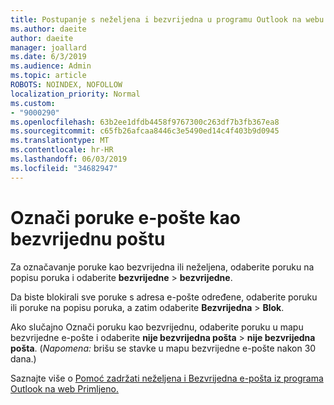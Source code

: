 ```yaml
---
title: Postupanje s neželjena i bezvrijedna u programu Outlook na webu
ms.author: daeite
author: daeite
manager: joallard
ms.date: 6/3/2019
ms.audience: Admin
ms.topic: article
ROBOTS: NOINDEX, NOFOLLOW
localization_priority: Normal
ms.custom:
- "9000290"
ms.openlocfilehash: 63b2ee1dfdb4458f9767300c263df7b3fb367ea8
ms.sourcegitcommit: c65fb26afcaa8446c3e5490ed14c4f403b9d0945
ms.translationtype: MT
ms.contentlocale: hr-HR
ms.lasthandoff: 06/03/2019
ms.locfileid: "34682947"
---
```

# <a name="mark-email-messages-as-junk"></a>Označi poruke e-pošte kao bezvrijednu poštu

Za označavanje poruke kao bezvrijedna ili neželjena, odaberite poruku na popisu poruka i odaberite **bezvrijedne** > **bezvrijedne**.

Da biste blokirali sve poruke s adresa e-pošte određene, odaberite poruku ili poruke na popisu poruka, a zatim odaberite **Bezvrijedna** > **Blok**.

Ako slučajno Označi poruku kao bezvrijednu, odaberite poruku u mapu bezvrijedne e-pošte i odaberite **nije bezvrijedna pošta** > **nije bezvrijedna pošta**. (*Napomena:* brišu se stavke u mapu bezvrijedne e-pošte nakon 30 dana.)

Saznajte više o [Pomoć zadržati neželjena i Bezvrijedna e-pošta iz programa Outlook na web Primljeno.](https://support.office.com/article/db786e79-54e2-40cc-904f-d89d57b7f41d)